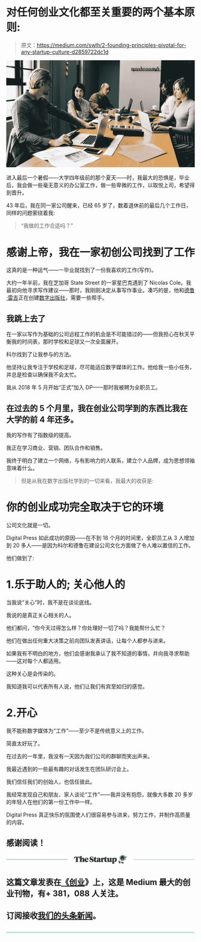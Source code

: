 # 对任何创业文化都至关重要的两个基本原则:

> 原文：<https://medium.com/swlh/2-founding-principles-pivotal-for-any-startup-culture-d2859722dc1d>

![](img/cd1b9437800e26fdde6d80998c67c769.png)

进入最后一个暑假——大学四年级前的那个夏天——时，我最大的恐惧是，毕业后，我会做一些毫无意义的办公室工作，做一些卑微的工作，以取悦上司，希望得到晋升。

43 年后，我在同一家公司醒来，已经 65 岁了，数着退休前的最后几个工作日，同样的问题萦绕着我:

> “我做的工作合适吗？”

# 感谢上帝，我在一家初创公司找到了工作

这真的是一种运气——一毕业就找到了一份我喜欢的工作(写作)。

大约一年半前，我在芝加哥 State Street 的一家星巴克遇到了 Nicolas Cole。我最初向他寻求写作建议——那时，我刚刚决定从事写作事业。凑巧的是，他和[德鲁·雷吉](https://www.quora.com/profile/Drew-Reggie-1)正在创建[数字出版社](http://digitalpress.com)，需要一些帮手。

## 我跳上去了

在一家以写作为基础的公司远程工作的机会是不可能错过的——但我担心在秋天平衡我的时间表，那时学校和足球又一次全面展开。

科尔找到了让我参与的方法。

他坚持让我专注于学校和足球，尽可能适应数字媒体的工作。他给我一些小任务，并总是检查以确保我不会太忙。

我从 2018 年 5 月开始“正式”加入 DP——那时我被聘为全职员工。

## 在过去的 5 个月里，我在创业公司学到的东西比我在大学的前 4 年还多。

我的写作有了指数级的提高。

我正在学习商业、营销、团队合作和销售。

我终于明白了建立一个网络，与有影响力的人联系，建立个人品牌，成为思想领袖意味着什么。

> 但是从我在数字出版社学到的一切来看，我最大的收获是:

# 你的创业成功完全取决于它的环境

公司文化就是一切。

Digital Press 如此成功的原因——在不到 18 个月的时间里，全职员工从 3 人增加到 20 多人——是因为科尔和德鲁在建设公司文化方面做了令人难以置信的工作。

他们做到了:

# 1.乐于助人的; 关心他人的

当我说“关心”时，我不是在谈论底线。

我说的是真正关心相关的人。

他们都问，“你今天过得怎么样？你处理好一切了吗？我能帮什么忙？

他们在做出任何重大决策之前向团队发表讲话，让每个人都参与进来。

如果我有不明白的地方，他们会感谢我承认了我不知道的事情，并向我寻求帮助——这对每个人都适用。

这种关心是会传染的。

我知道我可以代表所有人说，他们让我们有宾至如归的感觉。

# 2.开心

我不能称数字媒体为“工作”——至少不是传统意义上的工作。

简直太好玩了。

在过去的一年里，我没有一天因为我们公司的群聊而笑出声来。

我最近遇到的一些最有趣的对话发生在团队研讨会上。

我们信任我们的创始人，也信任彼此。

我经常发现自己和朋友、家人谈论“工作”——我并没有抱怨，就像大多数 20 多岁的年轻人在他们的第一份工作中一样。

Digital Press 真正快乐的氛围使人们很容易参与进来，努力工作，并制作高质量的内容。

## **感谢阅读！**

[![](img/308a8d84fb9b2fab43d66c117fcc4bb4.png)](https://medium.com/swlh)

## 这篇文章发表在[《创业](https://medium.com/swlh)》上，这是 Medium 最大的创业刊物，有+ 381，088 人关注。

## 订阅接收[我们的头条新闻](http://growthsupply.com/the-startup-newsletter/)。

[![](img/b0164736ea17a63403e660de5dedf91a.png)](https://medium.com/swlh)